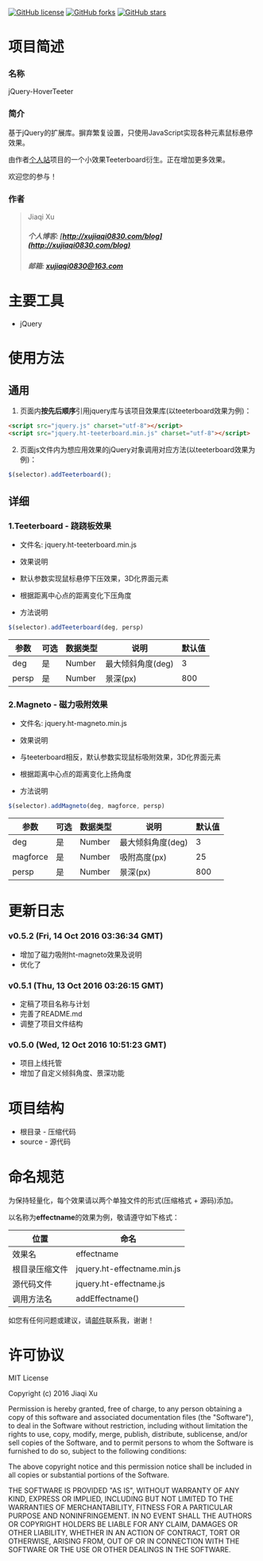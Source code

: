 [![GitHub license](https://img.shields.io/badge/license-MIT-brightgreen.svg)](https://raw.githubusercontent.com/xujiaqi0830/jQuery-HoverTeeter/master/LICENSE)
[![GitHub forks](https://img.shields.io/github/forks/xujiaqi0830/jQuery-HoverTeeter.svg)](https://github.com/xujiaqi0830/jQuery-HoverTeeter/network)
[![GitHub stars](https://img.shields.io/github/stars/xujiaqi0830/jQuery-HoverTeeter.svg)](https://github.com/xujiaqi0830/jQuery-HoverTeeter/stargazers)

# 项目简述

### 名称

jQuery-HoverTeeter

### 简介

基于jQuery的扩展库。摒弃繁复设置，只使用JavaScript实现各种元素鼠标悬停效果。

由作者[个人站](https://github.com/xujiaqi0830/Cat-Hub)项目的一个小效果Teeterboard衍生。正在增加更多效果。

欢迎您的参与！

### 作者

> Jiaqi Xu
> ##### 个人博客: [http://xujiaqi0830.com/blog](http://xujiaqi0830.com/blog)
> ##### 邮箱: [xujiaqi0830@163.com](mailto:xujiaqi0830@163.com)

# 主要工具

 - jQuery

# 使用方法

## 通用

1. 页面内**按先后顺序**引用jquery库与该项目效果库(以teeterboard效果为例)：

```html
<script src="jquery.js" charset="utf-8"></script>
<script src="jquery.ht-teeterboard.min.js" charset="utf-8"></script>
```

2. 页面js文件内为想应用效果的jQuery对象调用对应方法(以teeterboard效果为例)：

```javascript
$(selector).addTeeterboard();
```

## 详细

### 1.Teeterboard - 跷跷板效果
- 文件名: jquery.ht-teeterboard.min.js


- 效果说明
 - 默认参数实现鼠标悬停下压效果，3D化界面元素
 - 根据距离中心点的距离变化下压角度

- 方法说明

```javascript
$(selector).addTeeterboard(deg, persp)
```

参数 | 可选 | 数据类型 | 说明 | 默认值
----|------|--------|------|-----
deg | 是   | Number  | 最大倾斜角度(deg) | 3
persp|是   | Number  | 景深(px) | 800

### 2.Magneto - 磁力吸附效果
- 文件名: jquery.ht-magneto.min.js

- 效果说明
 - 与teeterboard相反，默认参数实现鼠标吸附效果，3D化界面元素
 - 根据距离中心点的距离变化上扬角度

- 方法说明

```javascript
$(selector).addMagneto(deg, magforce, persp)
```

参数 | 可选 | 数据类型 | 说明 | 默认值
----|------|--------|------|-----
deg | 是   | Number  | 最大倾斜角度(deg) | 3
magforce | 是   | Number  | 吸附高度(px) | 25
persp|是   | Number  | 景深(px) | 800


# 更新日志

### v0.5.2 (Fri, 14 Oct 2016 03:36:34 GMT)
- 增加了磁力吸附ht-magneto效果及说明
- 优化了

### v0.5.1 (Thu, 13 Oct 2016 03:26:15 GMT)
- 定稿了项目名称与计划
- 完善了README.md
- 调整了项目文件结构

### v0.5.0 (Wed, 12 Oct 2016 10:51:23 GMT)
- 项目上线托管
- 增加了自定义倾斜角度、景深功能

# 项目结构

- 根目录 - 压缩代码
- source - 源代码

# 命名规范

为保持轻量化，每个效果请以两个单独文件的形式(压缩格式 + 源码)添加。

以名称为**effectname**的效果为例，敬请遵守如下格式：

位置 | 命名
---- | ----
效果名 | effectname
根目录压缩文件 |  jquery.ht-effectname.min.js
源代码文件 | jquery.ht-effectname.js
调用方法名 | addEffectname()

如您有任何问题或建议，请[邮件](mailto:xujiaqi0830@163.com)联系我，谢谢！

# 许可协议

MIT License

Copyright (c) 2016 Jiaqi Xu

Permission is hereby granted, free of charge, to any person obtaining a copy
of this software and associated documentation files (the "Software"), to deal
in the Software without restriction, including without limitation the rights
to use, copy, modify, merge, publish, distribute, sublicense, and/or sell
copies of the Software, and to permit persons to whom the Software is
furnished to do so, subject to the following conditions:

The above copyright notice and this permission notice shall be included in all
copies or substantial portions of the Software.

THE SOFTWARE IS PROVIDED "AS IS", WITHOUT WARRANTY OF ANY KIND, EXPRESS OR
IMPLIED, INCLUDING BUT NOT LIMITED TO THE WARRANTIES OF MERCHANTABILITY,
FITNESS FOR A PARTICULAR PURPOSE AND NONINFRINGEMENT. IN NO EVENT SHALL THE
AUTHORS OR COPYRIGHT HOLDERS BE LIABLE FOR ANY CLAIM, DAMAGES OR OTHER
LIABILITY, WHETHER IN AN ACTION OF CONTRACT, TORT OR OTHERWISE, ARISING FROM,
OUT OF OR IN CONNECTION WITH THE SOFTWARE OR THE USE OR OTHER DEALINGS IN THE
SOFTWARE.
